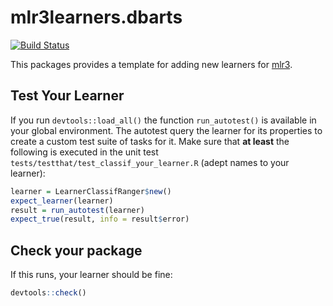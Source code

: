 # mlr3learners.dbarts

[![Build Status](https://travis-ci.org/ck37/mlr3learners.dbarts.svg?branch=master)](https://travis-ci.org/ck37/mlr3learners.dbarts)

This packages provides a template for adding new learners for [mlr3](https://mlr3.mlr-org.com).

## Test Your Learner
If you run `devtools::load_all()` the function `run_autotest()` is available in your global environment.
The autotest query the learner for its properties to create a custom test suite of tasks for it.
Make sure that **at least** the following is executed in the unit test `tests/testthat/test_classif_your_learner.R` (adept names to your learner):

```r
learner = LearnerClassifRanger$new()
expect_learner(learner)
result = run_autotest(learner)
expect_true(result, info = result$error)
```

## Check your package
If this runs, your learner should be fine:
```r
devtools::check()
```
